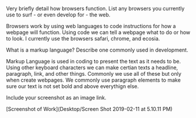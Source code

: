 Very briefly detail how browsers function. List any browsers you currently use to surf - or even develop for - the web.

  Browsers work by using web languages to code instructions for how a webpage will function. Using code we can tell a webpage what to do    or how to look.
  I currently use the browsers safari, chrome, and ecosia.

What is a markup language? Describe one commonly used in development.

  Markup Language is used in coding to present the text as it needs to be. Using other keyboard characters we can make certian texts a headline, paragraph, link, and other things. Commonly we use all of these but only when create webpages. We commonly use paragraph elements to make sure our text is not set bold and above everythign else.

Include your screenshot as an image link.

  [Screenshot of Work](Desktop/Screen Shot 2019-02-11 at 5.10.11 PM)
